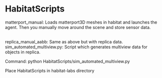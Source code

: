 # HabitatScripts
matterport_manual: Loads matterport3D meshes in habitat and launches the agent. Then you manually move around the scene and store sensor data.

<br>
replica_manual_aabb: Same as above but with replica data.

<br>
sim_automated_multiview.py:
Script which generates multiview data for objects in replica. 

Command: python HabitatScripts/sim_automated_multiview.py

Place HabitatScripts in habitat-labs directory
